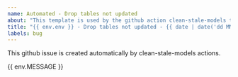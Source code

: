 ```yaml
---
name: Automated - Drop tables not updated
about: "This template is used by the github action clean-stale-models to create issues."
title: "{{ env.env }} - Drop tables not updated - {{ date | date('dd MMM') }}"
labels: bug
---
```


This github issue is created automatically by clean-stale-models actions.

{{ env.MESSAGE }}
